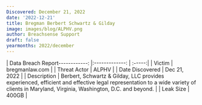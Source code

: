 ```yaml
---
Discovered: December 21, 2022
date: '2022-12-21'
title: Bregman Berbert Schwartz & Gilday
image: images/blog/ALPHV.png
author: Breachsense Support
draft: false
yearmonths: 2022/december
---
```


| Data Breach Report------------:     |:-------------:    | :-----:|
| Victim      | bregmanlaw.com      | 
| Threat Actor      | ALPHV      | 
| Date Discovered      | Dec 21, 2022      | 
| Description      | Berbert, Schwartz & Gilday, LLC provides experienced, efficient and effective legal representation to a wide variety of clients in Maryland, Virginia, Washington, D.C. and beyond.      | 
| Leak Size      | 400GB      | 

